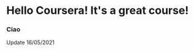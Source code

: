 <!DOCTYPE html>
<html>
<head>
	<title>Hello Coursera!</title>
</head>
<body>

<h1>Hello Coursera! It's a great course!</h1>
<h3>Ciao</h3>
	<p>Update 16/05/2021<p/>
</body>
</html>
